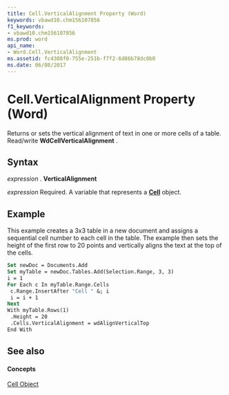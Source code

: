```yaml
---
title: Cell.VerticalAlignment Property (Word)
keywords: vbawd10.chm156107856
f1_keywords:
- vbawd10.chm156107856
ms.prod: word
api_name:
- Word.Cell.VerticalAlignment
ms.assetid: fc4308f0-755e-251b-f7f2-6d86b78dc0b0
ms.date: 06/08/2017
---
```



# Cell.VerticalAlignment Property (Word)

Returns or sets the vertical alignment of text in one or more cells of a table. Read/write **WdCellVerticalAlignment** .


## Syntax

 _expression_ . **VerticalAlignment**

 _expression_ Required. A variable that represents a **[Cell](cell-object-word.md)** object.


## Example

This example creates a 3x3 table in a new document and assigns a sequential cell number to each cell in the table. The example then sets the height of the first row to 20 points and vertically aligns the text at the top of the cells.


```vb
Set newDoc = Documents.Add 
Set myTable = newDoc.Tables.Add(Selection.Range, 3, 3) 
i = 1 
For Each c In myTable.Range.Cells 
 c.Range.InsertAfter "Cell " &; i 
 i = i + 1 
Next 
With myTable.Rows(1) 
 .Height = 20 
 .Cells.VerticalAlignment = wdAlignVerticalTop 
End With
```


## See also


#### Concepts


[Cell Object](cell-object-word.md)

